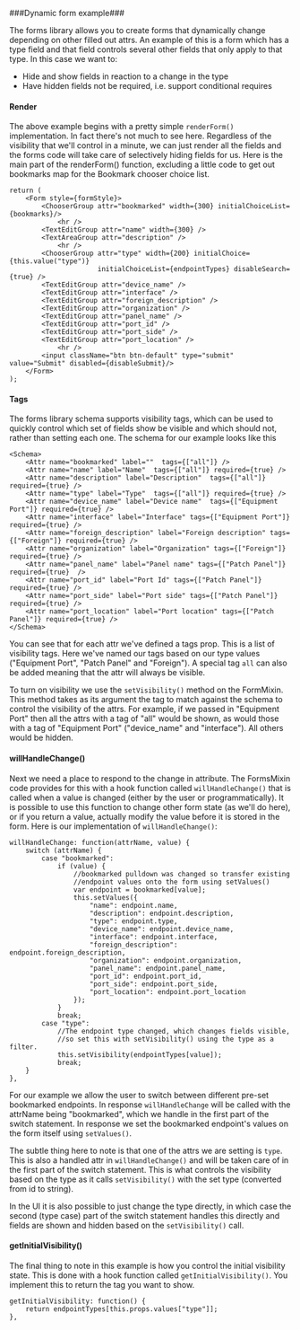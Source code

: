 ###Dynamic form example###

The forms library allows you to create forms that dynamically change depending on other filled out attrs. An example of this is a form which has a type field and that field controls several other fields that only apply to that type. In this case we want to:

 * Hide and show fields in reaction to a change in the type
 * Have hidden fields not be required, i.e. support conditional requires

#### Render ####

The above example begins with a pretty simple `renderForm()` implementation. In fact there's not much to see here. Regardless of the visibility that we'll control in a minute, we can just render all the fields and the forms code will take care of selectively hiding fields for us. Here is the main part of the renderForm() function, excluding a little code to get out bookmarks map for the Bookmark chooser choice list.

    return (
        <Form style={formStyle}>
            <ChooserGroup attr="bookmarked" width={300} initialChoiceList={bookmarks}/>
                <hr />
            <TextEditGroup attr="name" width={300} />
            <TextAreaGroup attr="description" />
                <hr />
            <ChooserGroup attr="type" width={200} initialChoice={this.value("type")}
                          initialChoiceList={endpointTypes} disableSearch={true} />
            <TextEditGroup attr="device_name" />
            <TextEditGroup attr="interface" />
            <TextEditGroup attr="foreign_description" />
            <TextEditGroup attr="organization" />
            <TextEditGroup attr="panel_name" />
            <TextEditGroup attr="port_id" />
            <TextEditGroup attr="port_side" />
            <TextEditGroup attr="port_location" />
                <hr />
            <input className="btn btn-default" type="submit" value="Submit" disabled={disableSubmit}/>
        </Form>
    );


#### Tags ####

The forms library schema supports visibility tags, which can be used to quickly control which set of fields show be visible and which should not, rather than setting each one. The schema for our example looks like this

    <Schema>
        <Attr name="bookmarked" label=""  tags={["all"]} />
        <Attr name="name" label="Name"  tags={["all"]} required={true} />
        <Attr name="description" label="Description"  tags={["all"]} required={true} />
        <Attr name="type" label="Type"  tags={["all"]} required={true} />
        <Attr name="device_name" label="Device name"  tags={["Equipment Port"]} required={true} />
        <Attr name="interface" label="Interface" tags={["Equipment Port"]} required={true} />
        <Attr name="foreign_description" label="Foreign description" tags={["Foreign"]} required={true} />
        <Attr name="organization" label="Organization" tags={["Foreign"]} required={true} />
        <Attr name="panel_name" label="Panel name" tags={["Patch Panel"]} required={true}  />
        <Attr name="port_id" label="Port Id" tags={["Patch Panel"]} required={true} />
        <Attr name="port_side" label="Port side" tags={["Patch Panel"]} required={true} />
        <Attr name="port_location" label="Port location" tags={["Patch Panel"]} required={true} />
    </Schema>

You can see that for each attr we've defined a tags prop. This is a list of visibility tags. Here we've named our tags based on our type values ("Equipment Port", "Patch Panel" and "Foreign"). A special tag `all` can also be added meaning that the attr will always be visible.

To turn on visibility we use the `setVisibility()` method on the FormMixin. This method takes as its argument the tag to match against the schema to control the visibility of the attrs. For example, if we passed in "Equipment Port" then all the attrs with a tag of "all" would be shown, as would those with a tag of "Equipment Port" ("device_name" and "interface"). All others would be hidden.

#### willHandleChange() ####

Next we need a place to respond to the change in attribute. The FormsMixin code provides for this with a hook function called `willHandleChange()` that is called when a value is changed (either by the user or programmatically). It is possible to use this function to change other form state (as we'll do here), or if you return a value, actually modify the value before it is stored in the form. Here is our implementation of `willHandleChange()`:

    willHandleChange: function(attrName, value) {
        switch (attrName) {
            case "bookmarked":
                if (value) {
                    //bookmarked pulldown was changed so transfer existing
                    //endpoint values onto the form using setValues()
                    var endpoint = bookmarked[value];
                    this.setValues({
                        "name": endpoint.name,
                        "description": endpoint.description,
                        "type": endpoint.type,
                        "device_name": endpoint.device_name,
                        "interface": endpoint.interface,
                        "foreign_description": endpoint.foreign_description,
                        "organization": endpoint.organization,
                        "panel_name": endpoint.panel_name,
                        "port_id": endpoint.port_id,
                        "port_side": endpoint.port_side,
                        "port_location": endpoint.port_location
                    });
                }
                break;
            case "type":
                //The endpoint type changed, which changes fields visible,
                //so set this with setVisibility() using the type as a filter.
                this.setVisibility(endpointTypes[value]);
                break;
        }
    },

For our example we allow the user to switch between different pre-set bookmarked endpoints. In response `willHandleChange` will be called with the attrName being "bookmarked", which we handle in the first part of the switch statement. In response we set the bookmarked endpoint's values on the form itself using `setValues()`.

The subtle thing here to note is that one of the attrs we are setting is `type`. This is also a handled attr in `willHandleChange()` and will be taken care of in the first part of the switch statement. This is what controls the visibility based on the type as it calls `setVisibility()` with the set type (converted from id to string).

In the UI it is also possible to just change the type directly, in which case the second (type case) part of the switch statement handles this directly and fields are shown and hidden based on the `setVisibility()` call.

#### getInitialVisibility() ####

The final thing to note in this example is how you control the initial visibility state. This is done with a hook function called `getInitialVisibility()`. You implement this to return the tag you want to show.

    getInitialVisibility: function() {
        return endpointTypes[this.props.values["type"]];
    },


